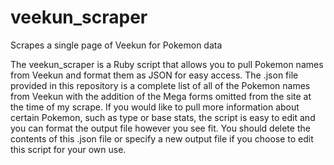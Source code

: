# veekun_scraper
Scrapes a single page of Veekun for Pokemon data

The veekun_scraper is a Ruby script that allows you to pull Pokemon names from Veekun and format them as JSON for easy access.  The .json file provided in this repository is a complete list of all of the Pokemon names from Veekun with the addition of the Mega forms omitted from the site at the time of my scrape.  If you would like to pull more information about certain Pokemon, such as type or base stats, the script is easy to edit and you can format the output file however you see fit. You should delete the contents of this .json file or specify a new output file if you choose to edit this script for your own use.


